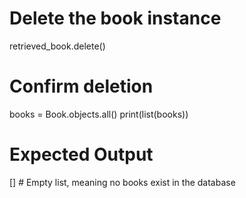 # Delete the book instance
retrieved_book.delete()

# Confirm deletion
books = Book.objects.all()
print(list(books))

# Expected Output

[]  # Empty list, meaning no books exist in the database